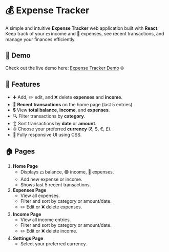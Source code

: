 # 💰 Expense Tracker

A simple and intuitive **Expense Tracker** web application built with **React**.  
Keep track of your 💵 income and 🛒 expenses, see recent transactions, and manage your finances efficiently.

## 🔗 Demo

Check out the live demo here: [Expense Tracker Demo](https://your-demo-link.com) 🌐

## 🚀 Features

- ➕ Add, ✏️ edit, and ❌ delete **expenses** and **income**.
- 📄 **Recent transactions** on the home page (last 5 entries).
- 💲 View **total balance**, **income**, and **expenses**.
- 🔍 Filter transactions by **category**.
- ↕️ Sort transactions by **date** or **amount**.
- 🌐 Choose your preferred **currency** (₹, $, €, £).
- 📱 Fully responsive UI using CSS.

## 🏠 Pages

1. **Home Page**
   - Displays 💵 balance, 🟢 income, 🔴 expenses.
   - Add new expense or income.
   - Shows last 5 recent transactions.
2. **Expenses Page**
   - View all expenses.
   - Filter and sort by category or amount/date.
   - ✏️ Edit or ❌ delete expenses.
3. **Income Page**
   - View all income entries.
   - Filter and sort by category or amount/date.
   - ✏️ Edit or ❌ delete income.
4. **Settings Page**
   - Select your preferred currency.

